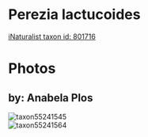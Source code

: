 
Perezia lactucoides
===================
  
[iNaturalist taxon id: 801716](https://www.inaturalist.org/taxa/801716)
# Photos

## by: Anabela Plos
  
![taxon55241545](https://inaturalist-open-data.s3.amazonaws.com/photos/59644175/medium.jpeg)  
![taxon55241564](https://inaturalist-open-data.s3.amazonaws.com/photos/59644215/medium.jpeg)
